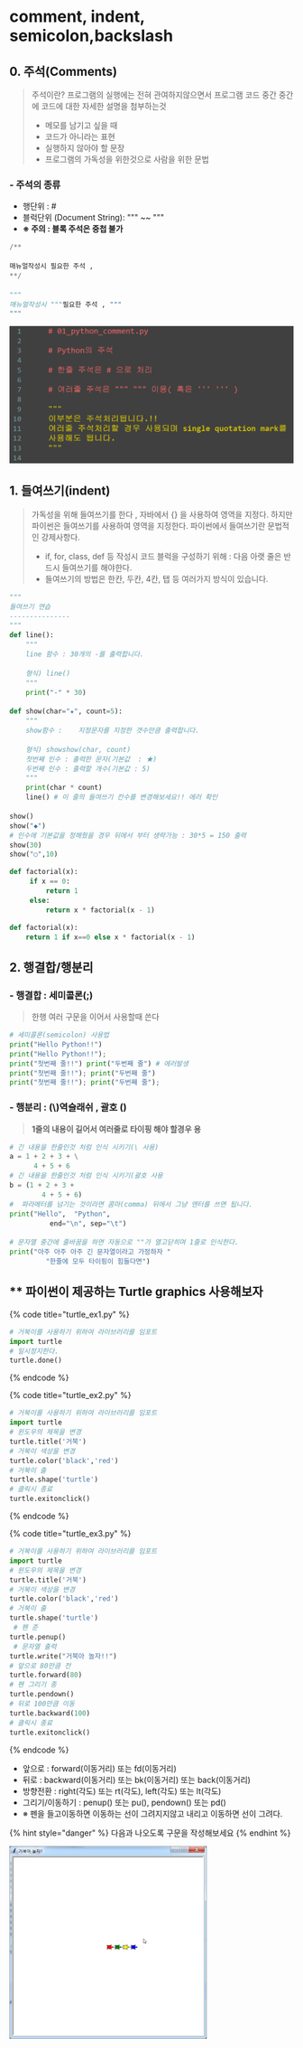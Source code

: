 # comment, indent, semicolon,backslash

## 0. 주석\(Comments\)

> 주석이란? 프로그램의 실행에는 전혀 관여하지않으면서 프로그램 코드 중간 중간에 코드에 대한 자세한 설명을 첨부하는것 
>
> * 메모를 남기고 싶을  때
> * 코드가 아니라는 표현 
> * 실행하지 않아야 할 문장
> * 프로그램의 가독성을 위한것으로 사람을 위한 문법

### - 주석의 종류

* 행단위 :  \#
* 블럭단위 \(Document String\): """  ~~ """  
*  **※ 주의 : 블록 주석은 중첩 불가**

```python
/**

매뉴얼작성시 필요한 주석 , 
**/

"""
매뉴얼작성시 """필요한 주석 , """
"""


```

![](../../../.gitbook/assets/image%20%28151%29.png)

## 1. 들여쓰기\(indent\)

> 가독성을 위해 들여쓰기를 한다 ,  자바에서 {} 을 사용하여 영역을 지정다. 하지만 파이썬은 들여쓰기를 사용하여 영역을 지정한다. 파이썬에서 들여쓰기란 문법적인 강제사항다.
>
> * if, for, class, def 등 작성시 코드 블럭을 구성하기 위해  : 다음 아랫 줄은 반드시 들여쓰기를 해야한다. 
> * 들여쓰기의 방법은 한칸, 두칸, 4칸, 탭 등 여러가지 방식이 있습니다.

```python
"""
들여쓰기 연습
---------------
"""
def line():
    """
    line 함수 : 30개의 -를 출력합니다.

    형식) line()
    """
    print("-" * 30)

def show(char="★", count=5):
    """
    show함수 :    지정문자를 지정한 갯수만큼 출력합니다.

    형식) showshow(char, count)
    첫번째 인수 : 출력한 문자(기본값  : ★)
    두번째 인수 : 출력할 개수(기본값 : 5)
    """
    print(char * count)
    line() # 이 줄의 들여쓰기 칸수를 변경해보세요!! 에러 확인

show()
show("◆")
# 인수에 기본값을 정해줬을 경우 뒤에서 부터 생략가능 : 30*5 = 150 출력
show(30)
show("○",10)
```

```python
def factorial(x):
     if x == 0:
         return 1
     else:
         return x * factorial(x - 1)
```

```python
def factorial(x):
    return 1 if x==0 else x * factorial(x - 1)
```

## 2. 행결합/행분리

### - 행결합 : 세미콜론\(;\)

> 한행 여러 구문을 이어서 사용할때 쓴다

```python
# 세미콜론(semicolon) 사용법
print("Hello Python!!")
print("Hello Python!!");
print("첫번째 줄!!") print("두번째 줄") # 에러발생
print("첫번째 줄!!"); print("두번째 줄")
print("첫번째 줄!!"); print("두번째 줄");
```

### - 행분리 : \(\\)역슬래쉬 , 괄호  \(\)

> **1줄의 내용이 길어서 여러줄로 타이핑 해야 할경우 용**

```python
# 긴 내용을 한줄인것 처럼 인식 시키기(\ 사용)
a = 1 + 2 + 3 + \
      4 + 5 + 6
# 긴 내용을 한줄인것 처럼 인식 시키기(괄호 사용
b = (1 + 2 + 3 +
        4 + 5 + 6)
#  파라메터를 넘기는 것이라면 콤마(comma) 뒤에서 그냥 엔터를 쓰면 됩니다.
print("Hello",  "Python",
          end="\n", sep="\t")

# 문자열 중간에 줄바꿈을 하면 자동으로 ""가 열고닫히며 1줄로 인식한다.
print("아주 아주 아주 긴 문자열이라고 가정하자 " 
         "한줄에 모두 타이핑이 힘들다면")
```

## \*\* 파이썬이 제공하는 Turtle graphics 사용해보자 

{% code title="turtle\_ex1.py" %}
```python
# 거북이를 사용하기 위하여 라이브러리를 임포트
import turtle
# 일시정지한다.
turtle.done()
```
{% endcode %}

{% code title="turtle\_ex2.py" %}
```python
# 거북이를 사용하기 위하여 라이브러리를 임포트
import turtle
# 윈도우의 제목을 변경
turtle.title('거북')
# 거북이 색상을 변경
turtle.color('black','red')
# 거북이 출
turtle.shape('turtle')
# 클릭시 종료
turtle.exitonclick()
```
{% endcode %}

{% code title="turtle\_ex3.py" %}
```python
# 거북이를 사용하기 위하여 라이브러리를 임포트
import turtle
# 윈도우의 제목을 변경
turtle.title('거북')
# 거북이 색상을 변경
turtle.color('black','red')
# 거북이 출
turtle.shape('turtle')
 # 펜 준
turtle.penup()
 # 문자열 출력
turtle.write("거북아 놀자!!")
# 앞으로 80만큼 전
turtle.forward(80) 
# 펜 그리기 종
turtle.pendown() 
# 뒤로 100만큼 이동
turtle.backward(100) 
# 클릭시 종료
turtle.exitonclick()
```
{% endcode %}

* 앞으로 : forward\(이동거리\) 또는 fd\(이동거리\)
* 뒤로 : backward\(이동거리\) 또는 bk\(이동거리\) 또는 back\(이동거리\)
* 방향전환 : right\(각도\) 또는 rt\(각도\), left\(각도\) 또는 lt\(각도\)
* 그리기/이동하기 : penup\(\) 또는 pu\(\), pendown\(\) 또는 pd\(\)
* ※ 펜을 들고이동하면 이동하는 선이 그려지지않고 내리고 이동하면 선이 그려다.

{% hint style="danger" %}
다음과 나오도록 구문을 작성해보세요
{% endhint %}

![](../../../.gitbook/assets/image%20%2892%29.png)

## 

## 

